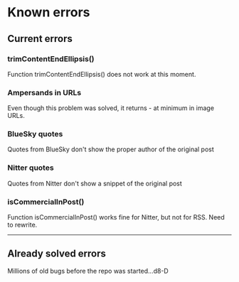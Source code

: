 # Known errors

## Current errors

### trimContentEndEllipsis()
Function trimContentEndEllipsis() does not work at this moment.

### Ampersands in URLs
Even though this problem was solved, it returns - at minimum in image URLs.

### BlueSky quotes
Quotes from BlueSky don't show the proper author of the original post

### Nitter quotes
Quotes from Nitter don't show a snippet of the original post

### isCommercialInPost()
Function isCommercialInPost() works fine for Nitter, but not for RSS. Need to rewrite.

---

## Already solved errors

Millions of old bugs before the repo was started...d8-D
